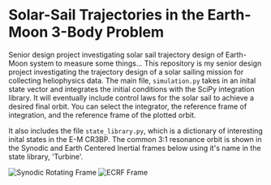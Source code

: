 # Solar-Sail Trajectories in the Earth-Moon 3-Body Problem
Senior design project investigating solar sail trajectory design of Earth-Moon system to measure some things...
This repository is my senior design project investigating the trajectory design of a solar sailing mission for collecting heliophysics data. The main file, `simulation.py` takes in an inital state vector and integrates the initial conditions with the SciPy integration library. It will eventually include control laws for the solar sail to achieve a desired final orbit. You can select the integrator, the reference frame of integration, and the reference frame of the plotted orbit.

It also includes the file `state_library.py`, which is a dictionary of interesting inital states in the E-M CR3BP. The common 3:1 resonance orbit is shown in the Synodic and Earth Centered Inertial frames below using it's name in the state library, 'Turbine'.

![Synodic Rotating Frame](Simulation/EMR_Turbine.jpg)
![ECRF Frame](Simulation/ECRF_Turbine.jpg)